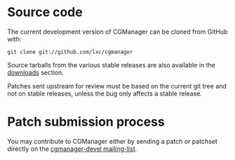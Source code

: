 # Source code
The current development version of CGManager can be cloned from GitHub with:

    git clone git://github.com/lxc/cgmanager

Source tarballs from the various stable releases are also available in the [downloads](/cgmanager/downloads/) section.

Patches sent upstream for review must be based on the current git tree and not on stable releases, unless the bug only affects a stable release.

# Patch submission process
You may contribute to CGManager either by sending a patch or patchset directly on the [cgmanager-devel mailing-list](https://lists.linuxcontainers.org/).
